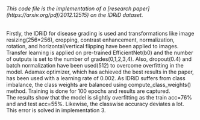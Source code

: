 <h6>This code file is the implementation of a [research paper](https://arxiv.org/pdf/2012.12515) on the IDRiD dataset. <br></h6>
Firstly, the IDRiD for disease grading is used and transformations like image resizing(256*256), cropping, contrast enhancement, normalization, rotation, and horizontal/vertical flipping have been applied to images. Transfer learning is applied on pre-trained EfficientNet(b0) and the number of outputs is set to the number of grades(0,1,2,3,4). Also, dropout(0.4) and batch normalization have been used(512) to overcome overfitting in the model. Adamax optimizer, which has achieved the best results in the paper, has been used with a learning rate of 0.002. As IDRiD suffers from class imbalance, the class weights are balanced using compute_class_weights() method. Training is done for 100 epochs and results are captured.<br>
The results show that the model is slightly overfitting as the train acc=76% and and test acc=55%. Likewise, the classwise accuracy deviates a lot. This error is solved in implementation 3.
